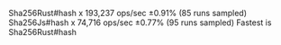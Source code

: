 Sha256Rust#hash x 193,237 ops/sec ±0.91% (85 runs sampled)
Sha256Js#hash x 74,716 ops/sec ±0.77% (95 runs sampled)
Fastest is Sha256Rust#hash
